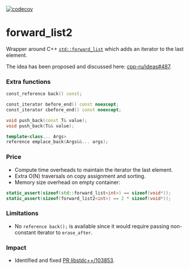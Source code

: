 [![codecov](https://codecov.io/gh/pavelkryukov/forward_list2/branch/main/graph/badge.svg?token=5KtoC3WASR)](https://codecov.io/gh/pavelkryukov/forward_list2)

# forward_list2

Wrapper around C++ [`std::forward_list`](https://en.cppreference.com/w/cpp/container/forward_list) which adds an iterator to the last element.

The idea has been proposed and discussed here: [cpp-ru/ideas#487](https://github.com/cpp-ru/ideas/issues/487).


### Extra functions
```c++
const_reference back() const;

const_iterator before_end() const noexcept;
const_iterator cbefore_end() const noexcept;

void push_back(const T& value);
void push_back(T&& value);

template<class... Args>
reference emplace_back(Args&&... args);
```

### Price
* Compute time overheads to maintain the iterator the last element.
* Extra O(N) traversals on copy assignment and sorting.
* Memory size overhead on empty container:
```c++
static_assert(sizeof(std::forward_list<int>) == sizeof(void*));
static_assert(sizeof(forward_list2<int>) == 2 * sizeof(void*));
```

### Limitations

* No `reference back();` is available since it would require passing non-constant iterator to `erase_after`.

### Impact

* Identified and fixed [PR libstdc++/103853](https://gcc.gnu.org/bugzilla/show_bug.cgi?id=103853).
